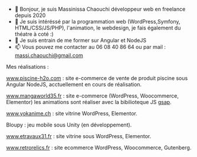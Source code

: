 - 👋 Bonjour, je suis Massinissa Chaouchi développeur web en freelance depuis 2020
- 👀 Je suis intéréssé par la programmation web (WordPress,Symfony, HTML/CSS/JS/PHP), l'animation, le webdesign, je fais également du théatre à coté :)
- 🌱 Je suis entrain de me former sur Angular et NodeJS
- 📫 Vous pouvez me contacter au 06 08 40 86 64 ou par mail : massi.chaouchi@gmail.com

Mes réalisations : 

www.piscine-h2o.com : site e-commerce de vente de produit piscine sous Angular NodeJS, acctuellement en cours de réalisation.

www.mangaworld35.fr : site e-commerce (WordPress, Woocommerce, Elementor) les animations sont réaliser avec la bibilioteque JS [gsap](https://greensock.com/gsap/).

www.yokanime.ch : site vitrine WordPress, Elementor.

Bloupy : jeu mobile sous Unity (en développement).

www.etravaux31.fr : site vitrine sous WordPress, Elementor.

www.retrorelics.fr : site ecommerce WordPress, Woocommerce, Gutenberg.

<!---
CHAOUCHI/CHAOUCHI is a ✨ special ✨ repository because its `README.md` (this file) appears on your GitHub profile.
You can click the Preview link to take a look at your changes.
--->

